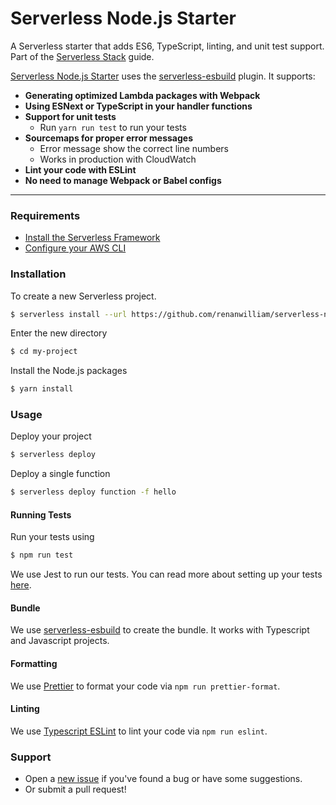 # Serverless Node.js Starter

A Serverless starter that adds ES6, TypeScript, linting, and unit test support. Part of
the [Serverless Stack](http://serverless-stack.com) guide.

[Serverless Node.js Starter](https://github.com/renanwilliam/serverless-nodejs-starter) uses
the [serverless-esbuild](https://github.com/floydspace/serverless-esbuild) plugin. It supports:

- **Generating optimized Lambda packages with Webpack**
- **Using ESNext or TypeScript in your handler functions**
- **Support for unit tests**
  - Run `yarn run test` to run your tests
- **Sourcemaps for proper error messages**
  - Error message show the correct line numbers
  - Works in production with CloudWatch
- **Lint your code with ESLint**
- **No need to manage Webpack or Babel configs**

---

### Requirements

- [Install the Serverless Framework](https://serverless.com/framework/docs/providers/aws/guide/installation/)
- [Configure your AWS CLI](https://serverless.com/framework/docs/providers/aws/guide/credentials/)

### Installation

To create a new Serverless project.

``` bash
$ serverless install --url https://github.com/renanwilliam/serverless-nodejs-starter --name my-project
```

Enter the new directory

``` bash
$ cd my-project
```

Install the Node.js packages

``` bash
$ yarn install
```

### Usage

Deploy your project

``` bash
$ serverless deploy
```

Deploy a single function

``` bash
$ serverless deploy function -f hello
```

#### Running Tests

Run your tests using

``` bash
$ npm run test
```

We use Jest to run our tests. You can read more about setting up your
tests [here](https://facebook.github.io/jest/docs/en/getting-started.html#content).

#### Bundle

We use [serverless-esbuild](https://github.com/floydspace/serverless-esbuild) to create the bundle. It works with
Typescript and Javascript projects.

#### Formatting

We use [Prettier](https://prettier.io/) to format your code via `npm run prettier-format`.

#### Linting

We use [Typescript ESLint](https://typescript-eslint.io/) to lint your code via `npm run eslint`.

### Support

- Open a [new issue](https://github.com/renanwilliam/serverless-nodejs-starter/issues/new) if you've found a bug or have
  some suggestions.
- Or submit a pull request!
